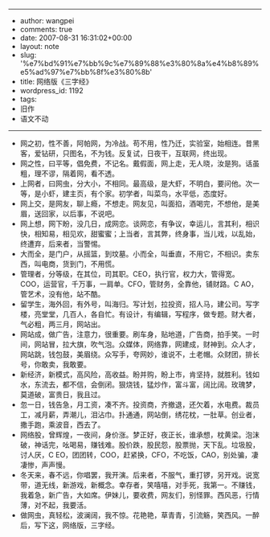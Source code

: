 - --
- author: wangpei
- comments: true
- date: 2007-08-31 16:31:02+00:00
- layout: note
- slug: '%e7%bd%91%e7%bb%9c%e7%89%88%e3%80%8a%e4%b8%89%e5%ad%97%e7%bb%8f%e3%80%8b'
- title: 网络版《三字经》
- wordpress_id: 1192
- tags:
- 旧作
- 语文不动
- --
- 网之初，性不善，阿帕网，为冷战。苟不用，性乃迁，实验室，始相连。昔黑客，爱钻研，只图名，不为钱。反复试，日夜干，互联网，终出现。
- 网之性，曰平等，倡免费，不记名。戴假面，网上走，无人晓，汝是狗。话虽粗，理不谬，隔着网，看不透。
- 上网者，曰网虫，分大小，不相同。最高级，是大虾，不明白，要问他。次一等，是小虾，建主页，有个家。初学者，叫菜鸟，水平低，态度好。
- 网上交，是网友，聊上瘾，不想走。网友见，叫面掐，酒喝完，不想他，是美眉，送回家，以后事，不说吧。
- 网上想，网下盼，没几日，成网恋。谈网恋，有争议，幸运儿，言其利，相识快，相知易，相见欢，甜蜜蜜；上当者，言其弊，终身事，当儿戏，以乱始，终遭弃，后来者，当警惕。
- 大而全，是门户，从摇篮，到坟墓。小而全，叫垂直，不用它，不相识。卖东西，叫电商，货到门，不用慌。
- 管理者，分等级，在其位，司其职。CEO，执行官，权力大，管得宽。COO，运营官，千万事，一肩单。CFO，管财务，全靠他，铺财路。C AO，管艺术，没有他，站不酷。
- 留学生，海外回，有外号，叫海归。写计划，拉投资，招人马，建公司。写字楼，亮堂堂，几百人，各自忙。有设计，有编辑，写程序，做专题。财大者，气必粗，两三月，网站出。
- 网站成，做广告，注意力，很重要。刷车身，贴地道，广告商，拍手笑。一时间，网站冒，拉大旗，吹气泡。众媒体，网络靠，网建成，财神到。众人才，网站跳，钱包鼓，美眉绕。众写手，夸网妙，谁说不，土老帽。众财团，排长号，你敢卖，我敢要。
- 新经济，新模式，高风险，高收益。盼并购，盼上市，肯坚持，就胜利。钱如水，东流去，都不信，会倒闭。狠烧钱，猛炒作，富斗富，阔比阔。玫瑰梦，莫道破，富贵日，我且过。
- 忽一日，钱告急，月工资，凑不齐。投资商，齐撤退，还欠着，水电费。裁员工，减月薪，弄潮儿，泪沾巾。扑通通，网站倒，绣花枕，一肚草。创业者，撒手跑，乘波音，西去了。
- 网络股，曾辉煌，一夜间，身价涨。梦正好，夜正长，谁承想，枕黄梁。泡沫破，神话完，吆喝易，赚钱难。股价跌，股民怨，股票抛，天下乱。垃圾股，讨人厌，C EO，团团转，COO，赶紧换，CFO，不吃饭，CAO，别处骗，凄凄惨，声声慢。
- 冬天来，春不远，你唱罢，我开演。后来者，不服气，重打锣，另开戏。说宽带，道无线，新游戏，新概念。幸存者，笑嘻嘻，对手死，我第一。不赚钱，我着急，新广告，大如席。伊妹儿，要收费，网友们，别怪罪。西风恶，行情薄，对不起，我要活。
- 做网虫，真轻松，波澜阔，我不惊。花艳艳，草青青，引流觞，笑西风。一醉后，写下这，网络版，三字经。
